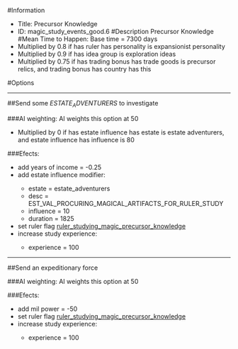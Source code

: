 #Information
 - Title: Precursor Knowledge
 - ID: magic_study_events_good.6
#Description
Precursor Knowledge
#Mean Time to Happen:
Base time = 7300 days
 - Multiplied by 0.8 if has ruler has personality is expansionist personality
 - Multiplied by 0.9 if has idea group is exploration ideas
 - Multiplied by 0.75 if has trading bonus has trade goods is precursor relics, and trading bonus has country has this

#Options

___
##Send some $ESTATE_ADVENTURERS$ to investigate

###AI weighting:
AI weights this option at 50
 - Multiplied by 0 if has estate influence has estate is estate adventurers, and estate influence has influence is 80


###Efects:<ul><li>add years of income = -0.25</li><li>add estate influence modifier:</li><ul><li>estate = estate_adventurers</li><li>desc = EST_VAL_PROCURING_MAGICAL_ARTIFACTS_FOR_RULER_STUDY</li><li>influence = 10</li><li>duration = 1825</li></ul><li>set ruler flag [ruler_studying_magic_precursor_knowledge](../flags/ruler_studying_magic_precursor_knowledge.md)</li><li>increase study experience:</li><ul><li>experience = 100</li></ul></ul>

___
##Send an expeditionary force

###AI weighting:
AI weights this option at 50


###Efects:<ul><li>add mil power = -50</li><li>set ruler flag [ruler_studying_magic_precursor_knowledge](../flags/ruler_studying_magic_precursor_knowledge.md)</li><li>increase study experience:</li><ul><li>experience = 100</li></ul></ul>
